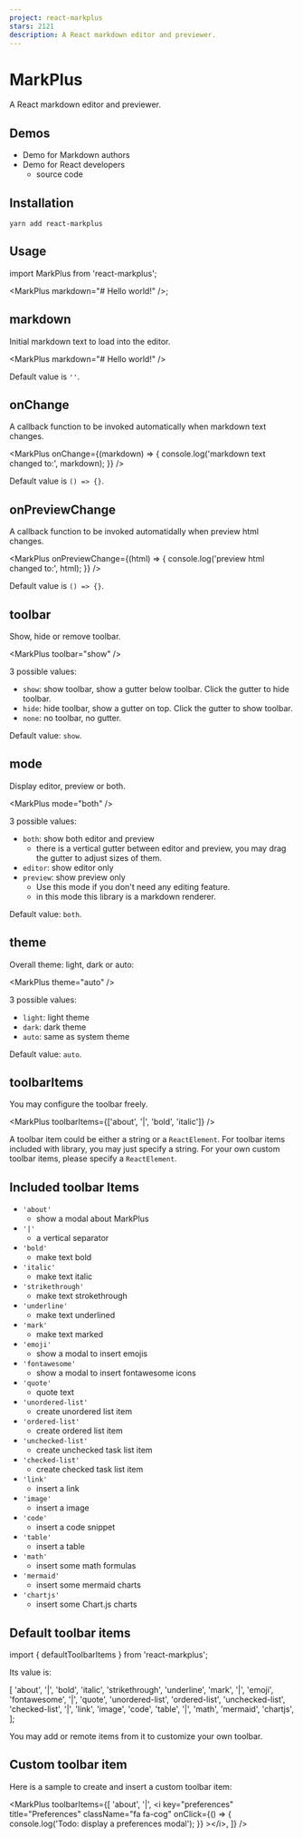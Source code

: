 ```yaml
---
project: react-markplus
stars: 2121
description: A React markdown editor and previewer.
---
```


MarkPlus
========

A React markdown editor and previewer.

Demos
-----

-   Demo for Markdown authors
-   Demo for React developers
    -   source code

Installation
------------

```
yarn add react-markplus
```

Usage
-----

import MarkPlus from 'react-markplus';

<MarkPlus markdown\="# Hello world!" /\>;

markdown
--------

Initial markdown text to load into the editor.

<MarkPlus markdown\="# Hello world!" /\>

Default value is `''`.

onChange
--------

A callback function to be invoked automatically when markdown text changes.

<MarkPlus
  onChange\={(markdown) \=> {
    console.log('markdown text changed to:', markdown);
  }}
/\>

Default value is `() => {}`.

onPreviewChange
---------------

A callback function to be invoked automatidally when preview html changes.

<MarkPlus
  onPreviewChange\={(html) \=> {
    console.log('preview html changed to:', html);
  }}
/\>

Default value is `() => {}`.

toolbar
-------

Show, hide or remove toolbar.

<MarkPlus toolbar\="show" /\>

3 possible values:

-   `show`: show toolbar, show a gutter below toolbar. Click the gutter to hide toolbar.
-   `hide`: hide toolbar, show a gutter on top. Click the gutter to show toolbar.
-   `none`: no toolbar, no gutter.

Default value: `show`.

mode
----

Display editor, preview or both.

<MarkPlus mode\="both" /\>

3 possible values:

-   `both`: show both editor and preview
    -   there is a vertical gutter between editor and preview, you may drag the gutter to adjust sizes of them.
-   `editor`: show editor only
-   `preview`: show preview only
    -   Use this mode if you don't need any editing feature.
    -   in this mode this library is a markdown renderer.

Default value: `both`.

theme
-----

Overall theme: light, dark or auto:

<MarkPlus theme\="auto" /\>

3 possible values:

-   `light`: light theme
-   `dark`: dark theme
-   `auto`: same as system theme

Default value: `auto`.

toolbarItems
------------

You may configure the toolbar freely.

<MarkPlus toolbarItems\={\['about', '|', 'bold', 'italic'\]} /\>

A toolbar item could be either a string or a `ReactElement`. For toolbar items included with library, you may just specify a string. For your own custom toolbar items, please specify a `ReactElement`.

Included toolbar Items
----------------------

-   `'about'`
    -   show a modal about MarkPlus
-   `'|'`
    -   a vertical separator
-   `'bold'`
    -   make text bold
-   `'italic'`
    -   make text italic
-   `'strikethrough'`
    -   make text strokethrough
-   `'underline'`
    -   make text underlined
-   `'mark'`
    -   make text marked
-   `'emoji'`
    -   show a modal to insert emojis
-   `'fontawesome'`
    -   show a modal to insert fontawesome icons
-   `'quote'`
    -   quote text
-   `'unordered-list'`
    -   create unordered list item
-   `'ordered-list'`
    -   create ordered list item
-   `'unchecked-list'`
    -   create unchecked task list item
-   `'checked-list'`
    -   create checked task list item
-   `'link'`
    -   insert a link
-   `'image'`
    -   insert a image
-   `'code'`
    -   insert a code snippet
-   `'table'`
    -   insert a table
-   `'math'`
    -   insert some math formulas
-   `'mermaid'`
    -   insert some mermaid charts
-   `'chartjs'`
    -   insert some Chart.js charts

Default toolbar items
---------------------

import { defaultToolbarItems } from 'react-markplus';

Its value is:

\[
  'about',
  '|',
  'bold',
  'italic',
  'strikethrough',
  'underline',
  'mark',
  '|',
  'emoji',
  'fontawesome',
  '|',
  'quote',
  'unordered-list',
  'ordered-list',
  'unchecked-list',
  'checked-list',
  '|',
  'link',
  'image',
  'code',
  'table',
  '|',
  'math',
  'mermaid',
  'chartjs',
\];

You may add or remote items from it to customize your own toolbar.

Custom toolbar item
-------------------

Here is a sample to create and insert a custom toolbar item:

<MarkPlus
  toolbarItems\={\[
    'about',
    '|',
    <i
      key\="preferences"
      title\="Preferences"
      className\="fa fa-cog"
      onClick\={() \=> {
        console.log('Todo: display a preferences modal');
      }}
    \></i\>,
  \]}
/\>
